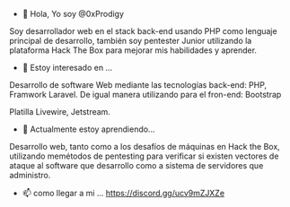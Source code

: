 - 👋 Hola, Yo soy @0xProdigy 

Soy desarrollador web en el stack back-end usando PHP como lenguaje principal de desarrollo, también soy pentester Junior utilizando la plataforma
Hack The Box para mejorar mis habilidades y aprender. 

- 👀 Estoy interesado en ...
 
Desarrollo de software Web mediante las tecnologías back-end: PHP, Framwork Laravel. De igual manera utilizando para el fron-end: Bootstrap

Platilla Livewire, Jetstream. 
 
- 🌱 Actualmente estoy aprendiendo...

Desarrollo web, tanto como a los desafíos de máquinas en Hack the Box, utilizando memétodos de pentesting para verificar si existen
vectores de ataque al software que desarrollo como a sistema de servidores que administro.

- 📫 como llegar a mi ...
https://discord.gg/ucv9mZJXZe


